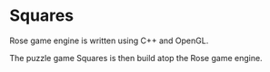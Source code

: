 # Squares

Rose game engine is written using C++ and OpenGL.

The puzzle game Squares is then build atop the Rose game engine.
